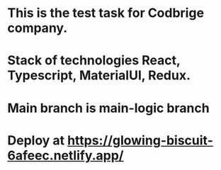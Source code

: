 # This is the test task for Codbrige company.

# Stack of technologies React, Typescript, MaterialUI, Redux.

# Main branch is main-logic branch

# Deploy at https://glowing-biscuit-6afeec.netlify.app/
